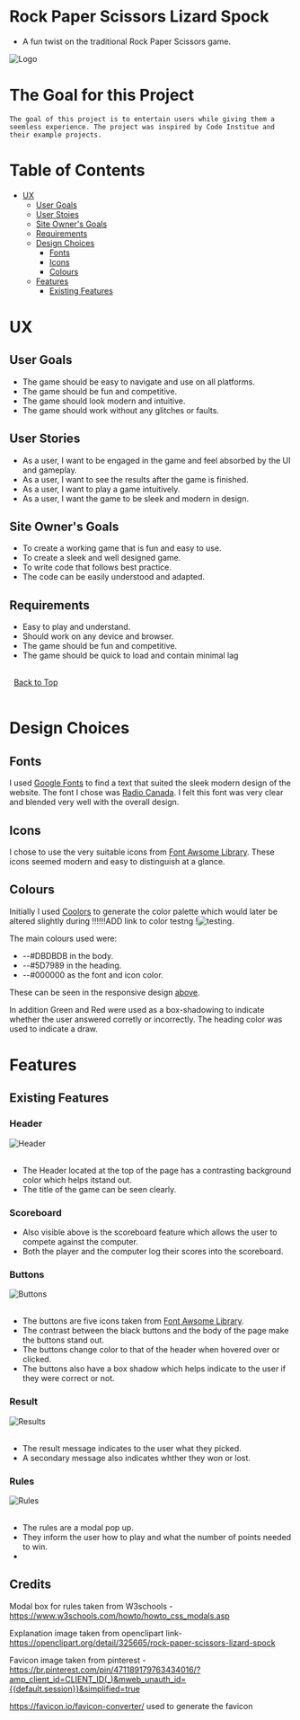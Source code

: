 # Rock Paper Scissors Lizard Spock
* A fun twist on the traditional Rock Paper Scissors game. 

![Logo](docs/testing/responsive-design.png)

# The Goal for this Project

    The goal of this project is to entertain users while giving them a seemless experience. The project was inspired by Code Institue and their example projects.

# Table of Contents

+ [UX](#ux "UX")
    + [User Goals](#user-goals "User Goals")
    + [User Stoies](#user-stories "User Stories")
    + [Site Owner's Goals](#site-owners-goals "Site Owner's Goals")
    + [Requirements](#requirements)
    + [Design Choices](#design-choices)
        + [Fonts](#fonts)
        + [Icons](#icons)
        + [Colours](#colours)
    + [Features](#features)
        + [Existing Features](#existing-features)





# UX

## User Goals

+ The game should be easy to navigate and use on all platforms. 
+ The game should be fun and competitive.
+ The game should look modern and intuitive.
+ The game should work without any glitches or faults.

## User Stories

+ As a user, I want to be engaged in the game and feel absorbed by the UI and gameplay.
+ As a user, I want to see the results after the game is finished.
+ As a user, I want to play a game intuitively.
+ As a user, I want the game to be sleek and modern in design.


## Site Owner's Goals

+ To create a working game that is fun and easy to use.
+ To create a sleek and well designed game.
+ To write code that follows best practice.
+ The code can be easily understood and adapted.


## Requirements 

+ Easy to play and understand.
+ Should work on any device and browser.
+ The game should be fun and competitive.
+ The game should be quick to load and contain minimal lag


\
&nbsp;
[Back to Top](#table-of-contents)
\
&nbsp;

# Design Choices

## Fonts 
I used [Google Fonts](https://fonts.google.com/ "Google Fonts") to find a text that suited the sleek modern design of the website. The font I chose was [Radio Canada](https://fonts.google.com/?query=Radio+Canada ). I felt this font was very clear and blended very well with the overall design.

## Icons 
I chose to use the very suitable icons from [Font Awsome Library](https://fontawesome.com/ "Font Awesome"). These icons seemed modern and easy to distinguish at a glance.

## Colours 

Initially I used [Coolors](https://coolors.co/ "Coolors") to generate the color palette which would later be altered slightly during !!!!!!ADD link to color testng !![testing](#testing "Testing"). 


The main colours used were: 

* --#DBDBDB in the body.
* --#5D7989 in the heading.
* --#000000 as the font and icon color.

These can be seen in the responsive design [above](#rock-paper-scissors-lizard-spock).

In addition Green and Red were used as a box-shadowing to indicate whether the user answered corretly or incorrectly. The heading color was used to indicate a draw. 


# Features

## Existing Features

### Header 
![Header](docs/feature-screenshots/heading.png)
\
&nbsp;
+ The Header located at the top of the page has a contrasting background color which helps itstand out.
+ The title of the game can be seen clearly.

### Scoreboard

+ Also visible above is the scoreboard feature which allows the user to compete against the computer.
+ Both the player and the computer log their scores into the scoreboard.

### Buttons 
![Buttons](docs/feature-screenshots/body.png)
\
&nbsp;

+ The buttons are five icons taken from [Font Awsome Library](https://fontawesome.com/ "Font Awesome").
+ The contrast between the black buttons and the body of the page make the buttons stand out.
+ The buttons change color to that of the header when hovered over or clicked.
+ The buttons also have a box shadow which helps indicate to the user if they were correct or not.

### Result
![Results](docs/feature-screenshots/result-message.png)
\
&nbsp;

+ The result message indicates to the user what they picked.
+ A secondary message also indicates whther they won or lost.

### Rules

![Rules](docs/feature-screenshots/rules.png)
\
&nbsp;

+ The rules are a modal pop up.
+ They inform the user how to play and what the number of points needed to win.
+ 







## Credits

Modal box for rules taken from W3schools - https://www.w3schools.com/howto/howto_css_modals.asp

Explanation image taken from openclipart link- https://openclipart.org/detail/325665/rock-paper-scissors-lizard-spock

Favicon image taken from pinterest - https://br.pinterest.com/pin/471189179763434016/?amp_client_id=CLIENT_ID(_)&mweb_unauth_id={{default.session}}&simplified=true 

https://favicon.io/favicon-converter/ used to generate the favicon

